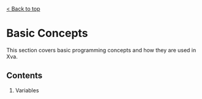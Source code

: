 [< Back to top](../README.md)

# Basic Concepts
This section covers basic programming concepts and how they are used in Xva. 

## Contents
1. Variables

